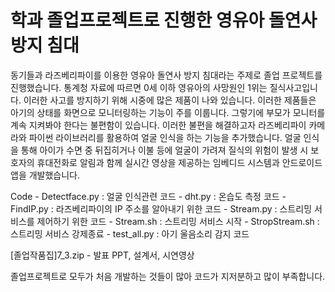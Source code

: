 # 학과 졸업프로젝트로 진행한 영유아 돌연사 방지 침대

동기들과 라즈베리파이를 이용한 영유아 돌연사 방지 침대라는 주제로 졸업 프로젝트를 진행했습니다. 통계청 자료에 따르면 0세 이하 영유아의 사망원인 1위는 질식사고입니다. 이러한 사고를 방지하기 위해 시중에 많은 제품이 나와 있습니다. 이러한 제품들은 아기의 상태를 화면으로 모니터링하는 기능이 주를 이룹니다. 그렇기에 부모가 모니터를 계속 지켜봐야 한다는 불편함이 있습니다. 이러한 불편을 해결하고자 라즈베리파이 카메라와 파이썬 라이브러리를 활용하여 얼굴 인식을 하는 기능을 추가했습니다. 얼굴 인식을 통해 아이가 수면 중 뒤집히거나 이불 등에 얼굴이 가려져 질식의 위험이 발생 시 보호자의 휴대전화로 알림과 함께 실시간 영상을 제공하는 임베디드 시스템과 안드로이드 앱을 개발했습니다.

Code - Detectface.py : 얼굴 인식관련 코드
     - dht.py : 온습도 측정 코드
     - FindIP.py : 라즈베리파이의 IP 주소를 알아내기 위한 코드
     - Stream.py : 스트리밍 서비스를 제어하기 위한 코드
        - Stream.sh : 스트리밍 서비스 시작
        - StropStream.sh : 스트리밍 서비스 강제종료
     - test_all.py : 아기 울음소리 감지 코드

[졸업작품집]7_3.zip - 발표 PPT, 설계서, 시연영상

졸업프로젝트로 모두가 처음 개발하는 것들이 많아 코드가 지저분하고 많이 부족합니다. 
